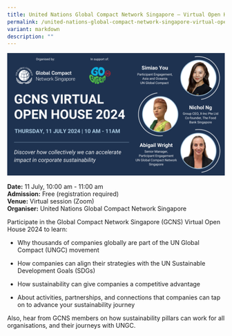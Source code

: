 ```yaml
---
title: United Nations Global Compact Network Singapore – Virtual Open House 2024
permalink: /united-nations-global-compact-network-singapore-virtual-open-house-2024/
variant: markdown
description: ""
---
```

![Event poster for GCNS Virtual Open House](/images/Events/GCNS_Virtual_Open_House.png)

**Date:** 11 July, 10:00 am - 11:00 am <br>
**Admission:** Free (registration required)<br>
**Venue:** Virtual session (Zoom) <br>
**Organiser:** United Nations Global Compact Network Singapore

Participate in the Global Compact Network Singapore (GCNS) Virtual Open House 2024 to learn:  

- Why thousands of companies globally are part of the UN Global Compact (UNGC) movement  

- How companies can align their strategies with the UN Sustainable Development Goals (SDGs)  

- How sustainability can give companies a competitive advantage  

- About activities, partnerships, and connections that companies can tap on to advance your sustainability journey  

Also, hear from GCNS members on how sustainability pillars can work for all organisations, and their journeys with UNGC.

<a class="btn-link" target="_blank" href="https://us02web.zoom.us/webinar/register/7616836217213/WN_byQnPejLSzK36NyqXoaOkw#/registration">
	<img src="/images/gogreensg_website-32.png">
</a>

<style>
	.btn-link {
		display: none;
	}
	a.btn-link[target="_blank"]:after {
	display: none;
}
	.btn-link > img {
		width: 100%;
	}
	
</style>